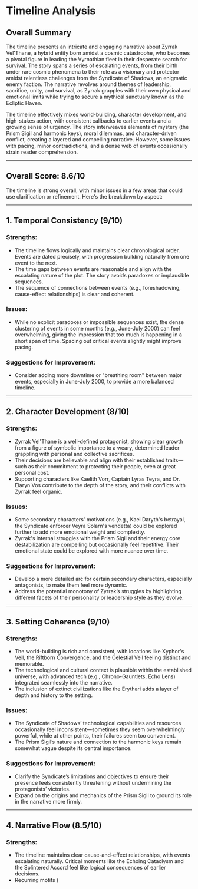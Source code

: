 # Timeline Analysis

## Overall Summary

The timeline presents an intricate and engaging narrative about Zyrrak Vel'Thane, a hybrid entity born amidst a cosmic catastrophe, who becomes a pivotal figure in leading the Vyrnathian fleet in their desperate search for survival. The story spans a series of escalating events, from their birth under rare cosmic phenomena to their role as a visionary and protector amidst relentless challenges from the Syndicate of Shadows, an enigmatic enemy faction. The narrative revolves around themes of leadership, sacrifice, unity, and survival, as Zyrrak grapples with their own physical and emotional limits while trying to secure a mythical sanctuary known as the Ecliptic Haven. 

The timeline effectively mixes world-building, character development, and high-stakes action, with consistent callbacks to earlier events and a growing sense of urgency. The story interweaves elements of mystery (the Prism Sigil and harmonic keys), moral dilemmas, and character-driven conflict, creating a layered and compelling narrative. However, some issues with pacing, minor contradictions, and a dense web of events occasionally strain reader comprehension.

---

## Overall Score: **8.6/10**
The timeline is strong overall, with minor issues in a few areas that could use clarification or refinement. Here's the breakdown by aspect:

---

## 1. Temporal Consistency (**9/10**)

### Strengths:
- The timeline flows logically and maintains clear chronological order. Events are dated precisely, with progression building naturally from one event to the next.
- The time gaps between events are reasonable and align with the escalating nature of the plot. The story avoids paradoxes or implausible sequences.
- The sequence of connections between events (e.g., foreshadowing, cause-effect relationships) is clear and coherent.

### Issues:
- While no explicit paradoxes or impossible sequences exist, the dense clustering of events in some months (e.g., June-July 2000) can feel overwhelming, giving the impression that too much is happening in a short span of time. Spacing out critical events slightly might improve pacing.

### Suggestions for Improvement:
- Consider adding more downtime or "breathing room" between major events, especially in June-July 2000, to provide a more balanced timeline.

---

## 2. Character Development (**8/10**)

### Strengths:
- Zyrrak Vel'Thane is a well-defined protagonist, showing clear growth from a figure of symbolic importance to a weary, determined leader grappling with personal and collective sacrifices.
- Their decisions are believable and align with their established traits—such as their commitment to protecting their people, even at great personal cost.
- Supporting characters like Kaelith Vorr, Captain Lyras Teyra, and Dr. Elaryn Vos contribute to the depth of the story, and their conflicts with Zyrrak feel organic.

### Issues:
- Some secondary characters' motivations (e.g., Kael Daryth's betrayal, the Syndicate enforcer Veyra Solarn's vendetta) could be explored further to add more emotional weight and complexity.
- Zyrrak's internal struggles with the Prism Sigil and their energy core destabilization are compelling but occasionally feel repetitive. Their emotional state could be explored with more nuance over time.

### Suggestions for Improvement:
- Develop a more detailed arc for certain secondary characters, especially antagonists, to make them feel more dynamic.
- Address the potential monotony of Zyrrak’s struggles by highlighting different facets of their personality or leadership style as they evolve.

---

## 3. Setting Coherence (**9/10**)

### Strengths:
- The world-building is rich and consistent, with locations like Xyphor's Veil, the Riftborn Convergence, and the Celestial Veil feeling distinct and memorable.
- The technological and cultural context is plausible within the established universe, with advanced tech (e.g., Chrono-Gauntlets, Echo Lens) integrated seamlessly into the narrative.
- The inclusion of extinct civilizations like the Erythari adds a layer of depth and history to the setting.

### Issues:
- The Syndicate of Shadows’ technological capabilities and resources occasionally feel inconsistent—sometimes they seem overwhelmingly powerful, while at other points, their failures seem too convenient.
- The Prism Sigil’s nature and connection to the harmonic keys remain somewhat vague despite its central importance.

### Suggestions for Improvement:
- Clarify the Syndicate’s limitations and objectives to ensure their presence feels consistently threatening without undermining the protagonists’ victories.
- Expand on the origins and mechanics of the Prism Sigil to ground its role in the narrative more firmly.

---

## 4. Narrative Flow (**8.5/10**)

### Strengths:
- The timeline maintains clear cause-and-effect relationships, with events escalating naturally. Critical moments like the Echoing Cataclysm and the Splintered Accord feel like logical consequences of earlier decisions.
- Recurring motifs (